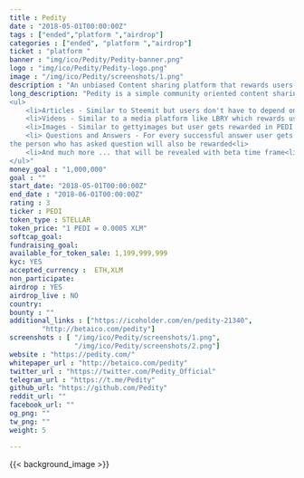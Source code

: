 ```yaml
---
title : Pedity
date : "2018-05-01T00:00:00Z"
tags : ["ended","platform ","airdrop"]
categories : ["ended", "platform ","airdrop"]
ticket : "platform "
banner : "img/ico/Pedity/Pedity-banner.png"
logo : "img/ico/Pedity/Pedity-logo.png"
image : "/img/ico/Pedity/screenshots/1.png"
description : "An unbiased Content sharing platform that rewards users in form of PEDI."
long_description: "Pedity is a simple community oriented content sharing platform where every user is rewarded PEDI tokens based on content and not on upvotes/votes from other users. The term content is referred here to various possible categories listed below and are not not just limited to these -
<ul>
	<li>Articles - Similar to Steemit but users don't have to depend on upvotes<li>
	<li>Videos - Similar to a media platform like LBRY which rewards user for video sharing<li>
	<li>Images - Similar to gettyimages but user gets rewarded in PEDI Tokens<li>
	<li> Questions and Answers - For every successful answer user gets rewarded and also
the person who has asked question will also be rewarded<li>
	<li>And much more ... that will be revealed with beta time frame<li>
</ul>"
money_goal : "1,000,000"
goal : ""
start_date: "2018-05-01T00:00:00Z"
end_date : "2018-06-01T00:00:00Z"
rating : 3
ticker : PEDI
token_type : STELLAR
token_price: "1 PEDI = 0.0005 XLM"
softcap_goal: 
fundraising_goal: 
available_for_token_sale: 1,199,999,999
kyc: YES
accepted_currency :  ETH,XLM
non_participate: 
airdrop : YES
airdrop_live : NO
country: 
bounty : ""
additional_links : ["https://icoholder.com/en/pedity-21340",
        "http://betaico.com/pedity"]
screenshots : [ "/img/ico/Pedity/screenshots/1.png",
                "/img/ico/Pedity/screenshots/2.png"]
website : "https://pedity.com/"
whitepaper_url : "http://betaico.com/pedity"
twitter_url : "https://twitter.com/Pedity_Official"
telegram_url : "https://t.me/Pedity"
github_url: "https://github.com/Pedity"
reddit_url: ""
facebook_url: ""
og_png: ""
tw_png: ""
weight: 5

---
```



{{< background_image >}}
